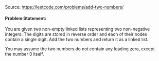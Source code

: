 Source: https://leetcode.com/problems/add-two-numbers/

#### Problem Statement:

You are given two non-empty linked lists representing two non-negative integers.
The digits are stored in reverse order and each of their nodes contain a single digit. Add the two numbers and return it as a linked list.

You may assume the two numbers do not contain any leading zero, except the number 0 itself.